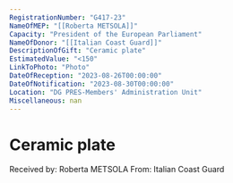 ```yaml
---
RegistrationNumber: "G417-23"
NameOfMEP: "[[Roberta METSOLA]]"
Capacity: "President of the European Parliament"
NameOfDonor: "[[Italian Coast Guard]]"
DescriptionOfGift: "Ceramic plate"
EstimatedValue: "<150"
LinkToPhoto: "Photo"
DateOfReception: "2023-08-26T00:00:00"
DateOfNotification: "2023-08-30T00:00:00"
Location: "DG PRES-Members' Administration Unit"
Miscellaneous: nan
---
```


# Ceramic plate

Received by: Roberta METSOLA
From: Italian Coast Guard
